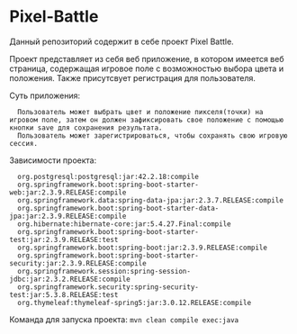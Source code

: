# Pixel-Battle
Данный репозиторий содержит в себе проект Pixel Battle.

Проект представляет из себя веб приложение, в котором имеется веб страница, содержащая игровое поле с возможностью выбора цвета и положения. Также присутсвует регистрация для пользователя.

Суть приложения:
```
  Пользователь может выбрать цвет и положение пикселя(точки) на игровом поле, затем он должен зафиксировать свое положение с помощью кнопки save для сохранения результата.    
  Пользователь может зарегистрироваться, чтобы сохранять свою игровую сессия.
```

Зависимости проекта:
```
  org.postgresql:postgresql:jar:42.2.18:compile    
  org.springframework.boot:spring-boot-starter-web:jar:2.3.9.RELEASE:compile    
  org.springframework.data:spring-data-jpa:jar:2.3.7.RELEASE:compile    
  org.springframework.boot:spring-boot-starter-data-jpa:jar:2.3.9.RELEASE:compile    
  org.hibernate:hibernate-core:jar:5.4.27.Final:compile    
  org.springframework.boot:spring-boot-starter-test:jar:2.3.9.RELEASE:test    
  org.springframework.boot:spring-boot:jar:2.3.9.RELEASE:compile    
  org.springframework.boot:spring-boot-starter-security:jar:2.3.9.RELEASE:compile    
  org.springframework.session:spring-session-jdbc:jar:2.3.2.RELEASE:compile    
  org.springframework.security:spring-security-test:jar:5.3.8.RELEASE:test    
  org.thymeleaf:thymeleaf-spring5:jar:3.0.12.RELEASE:compile
```

Команда для запуска проекта:
    `mvn clean compile exec:java`
